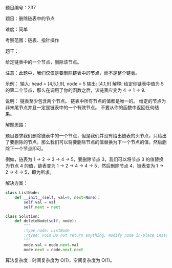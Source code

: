 题目编号：237

题目：删除链表中的节点

难度：简单

考察范围：链表、指针操作

题干：

给定链表中的一个节点，删除该节点。

注意：此题中，我们仅仅是要删除链表中的节点，而不是整个链表。

示例：
输入: head = [4,5,1,9], node = 5
输出: [4,1,9]
解释: 给定你链表中值为 5 的第二个节点，那么在调用了你的函数之后，该链表应变为 4 -> 1 -> 9.

说明：
链表至少包含两个节点。
链表中所有节点的值都是唯一的。
给定的节点为非末尾节点并且一定是链表中的一个有效节点。
不要从你的函数中返回任何结果。

解题思路：

题目要求我们删除链表中的一个节点，但是我们并没有给出链表的头节点，只给出了要删除的节点。那么我们可以将要删除节点的值替换为下一个节点的值，然后删除下一个节点即可。

例如，链表为 1 -> 2 -> 3 -> 4 -> 5，要删除节点 3，我们可以将节点 3 的值替换为节点 4 的值，链表变为 1 -> 2 -> 4 -> 4 -> 5，然后删除节点 4，链表变为 1 -> 2 -> 4 -> 5，即为所求。

解决方案：

```python
class ListNode:
    def __init__(self, val=0, next=None):
        self.val = val
        self.next = next

class Solution:
    def deleteNode(self, node):
        """
        :type node: ListNode
        :rtype: void Do not return anything, modify node in-place instead.
        """
        node.val = node.next.val
        node.next = node.next.next
```

算法复杂度：时间复杂度为 O(1)，空间复杂度为 O(1)。